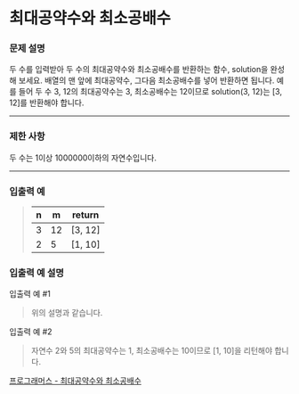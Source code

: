 # 최대공약수와 최소공배수

### 문제 설명

두 수를 입력받아 두 수의 최대공약수와 최소공배수를 반환하는 함수, solution을 완성해 보세요. 배열의 맨 앞에 최대공약수, 그다음 최소공배수를 넣어 반환하면 됩니다. 예를 들어 두 수 3, 12의 최대공약수는 3, 최소공배수는 12이므로 solution(3, 12)는 [3, 12]를 반환해야 합니다.

---

### 제한 사항

두 수는 1이상 1000000이하의 자연수입니다.

---

### 입출력 예

> | n   | m   | return  |
> | --- | --- | ------- |
> | 3   | 12  | [3, 12] |
> | 2   | 5   | [1, 10] |

### 입출력 예 설명

입출력 예 #1

> 위의 설명과 같습니다.

입출력 예 #2

> 자연수 2와 5의 최대공약수는 1, 최소공배수는 10이므로 [1, 10]을 리턴해야 합니다.

[프로그래머스 - 최대공약수와 최소공배수](https://programmers.co.kr/learn/courses/30/lessons/12940)
